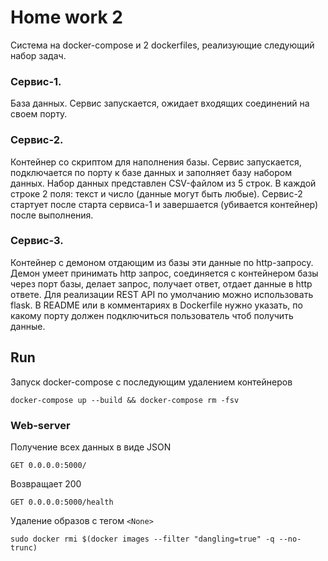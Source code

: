 # Home work 2

Система на docker-compose и 2 dockerfiles, реализующие следующий набор задач.

### Сервис-1.
 База данных. Сервис запускается, ожидает входящих соединений на своем порту.

### Сервис-2.
 Контейнер со скриптом для наполнения базы. Сервис запускается, подключается по порту к базе данных и заполняет базу набором данных. Набор данных представлен CSV-файлом из 5 строк. В каждой строке 2 поля: текст и число (данные могут быть любые). Сервис-2 стартует после старта сервиса-1 и завершается (убивается контейнер) после выполнения.

### Сервис-3.
 Контейнер с демоном отдающим из базы эти данные по http-запросу. Демон умеет принимать http запрос, соединяется с контейнером базы через порт базы, делает запрос, получает ответ, отдает данные в http ответе. Для реализации REST API по умолчанию можно использовать flask. В README или в комментариях в Dockerfile нужно указать, по какому порту должен подключиться пользователь чтоб получить данные.


## Run

Запуск docker-compose с последующим удалением контейнеров
```
docker-compose up --build && docker-compose rm -fsv
```

### Web-server

Получение всех данных в виде JSON
```
GET 0.0.0.0:5000/
```

Возвращает 200
```
GET 0.0.0.0:5000/health
```

Удаление образов с тегом ```<None>```
```
sudo docker rmi $(docker images --filter "dangling=true" -q --no-trunc)
```